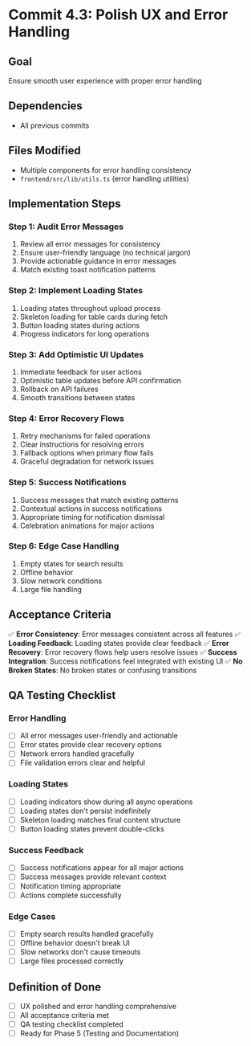 # Commit 4.3: Polish UX and Error Handling

## Goal
Ensure smooth user experience with proper error handling

## Dependencies
- All previous commits

## Files Modified
- Multiple components for error handling consistency
- `frontend/src/lib/utils.ts` (error handling utilities)

## Implementation Steps

### Step 1: Audit Error Messages
1. Review all error messages for consistency
2. Ensure user-friendly language (no technical jargon)
3. Provide actionable guidance in error messages
4. Match existing toast notification patterns

### Step 2: Implement Loading States
1. Loading states throughout upload process
2. Skeleton loading for table cards during fetch
3. Button loading states during actions
4. Progress indicators for long operations

### Step 3: Add Optimistic UI Updates
1. Immediate feedback for user actions
2. Optimistic table updates before API confirmation
3. Rollback on API failures
4. Smooth transitions between states

### Step 4: Error Recovery Flows
1. Retry mechanisms for failed operations
2. Clear instructions for resolving errors
3. Fallback options when primary flow fails
4. Graceful degradation for network issues

### Step 5: Success Notifications
1. Success messages that match existing patterns
2. Contextual actions in success notifications
3. Appropriate timing for notification dismissal
4. Celebration animations for major actions

### Step 6: Edge Case Handling
1. Empty states for search results
2. Offline behavior
3. Slow network conditions
4. Large file handling

## Acceptance Criteria

✅ **Error Consistency**: Error messages consistent across all features
✅ **Loading Feedback**: Loading states provide clear feedback
✅ **Error Recovery**: Error recovery flows help users resolve issues
✅ **Success Integration**: Success notifications feel integrated with existing UI
✅ **No Broken States**: No broken states or confusing transitions

## QA Testing Checklist

### Error Handling
- [ ] All error messages user-friendly and actionable
- [ ] Error states provide clear recovery options
- [ ] Network errors handled gracefully
- [ ] File validation errors clear and helpful

### Loading States
- [ ] Loading indicators show during all async operations
- [ ] Loading states don't persist indefinitely
- [ ] Skeleton loading matches final content structure
- [ ] Button loading states prevent double-clicks

### Success Feedback
- [ ] Success notifications appear for all major actions
- [ ] Success messages provide relevant context
- [ ] Notification timing appropriate
- [ ] Actions complete successfully

### Edge Cases
- [ ] Empty search results handled gracefully
- [ ] Offline behavior doesn't break UI
- [ ] Slow networks don't cause timeouts
- [ ] Large files processed correctly

## Definition of Done
- [ ] UX polished and error handling comprehensive
- [ ] All acceptance criteria met
- [ ] QA testing checklist completed
- [ ] Ready for Phase 5 (Testing and Documentation) 